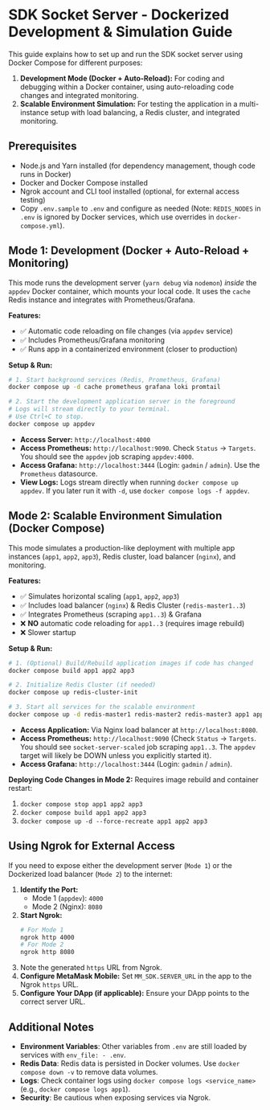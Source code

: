 # SDK Socket Server - Dockerized Development & Simulation Guide

This guide explains how to set up and run the SDK socket server using Docker Compose for different purposes:
1.  **Development Mode (Docker + Auto-Reload):** For coding and debugging within a Docker container, using auto-reloading code changes and integrated monitoring.
2.  **Scalable Environment Simulation:** For testing the application in a multi-instance setup with load balancing, a Redis cluster, and integrated monitoring.

## Prerequisites

- Node.js and Yarn installed (for dependency management, though code runs in Docker)
- Docker and Docker Compose installed
- Ngrok account and CLI tool installed (optional, for external access testing)
- Copy `.env.sample` to `.env` and configure as needed (Note: `REDIS_NODES` in `.env` is ignored by Docker services, which use overrides in `docker-compose.yml`).

## Mode 1: Development (Docker + Auto-Reload + Monitoring)

This mode runs the development server (`yarn debug` via `nodemon`) *inside* the `appdev` Docker container, which mounts your local code. It uses the `cache` Redis instance and integrates with Prometheus/Grafana.

**Features:**
*   ✅ Automatic code reloading on file changes (via `appdev` service)
*   ✅ Includes Prometheus/Grafana monitoring
*   ✅ Runs app in a containerized environment (closer to production)

**Setup & Run:**

```bash
# 1. Start background services (Redis, Prometheus, Grafana)
docker compose up -d cache prometheus grafana loki promtail

# 2. Start the development application server in the foreground
# Logs will stream directly to your terminal.
# Use Ctrl+C to stop.
docker compose up appdev
```

*   **Access Server:** `http://localhost:4000`
*   **Access Prometheus:** `http://localhost:9090`. Check `Status` -> `Targets`. You should see the `appdev` job scraping `appdev:4000`.
*   **Access Grafana:** `http://localhost:3444` (Login: `gadmin` / `admin`). Use the `Prometheus` datasource.
*   **View Logs:** Logs stream directly when running `docker compose up appdev`. If you later run it with `-d`, use `docker compose logs -f appdev`.

## Mode 2: Scalable Environment Simulation (Docker Compose)

This mode simulates a production-like deployment with multiple app instances (`app1`, `app2`, `app3`), Redis cluster, load balancer (`nginx`), and monitoring.

**Features:**
*   ✅ Simulates horizontal scaling (`app1`, `app2`, `app3`)
*   ✅ Includes load balancer (`nginx`) & Redis Cluster (`redis-master1..3`)
*   ✅ Integrates Prometheus (scraping `app1..3`) & Grafana
*   ❌ **NO** automatic code reloading for `app1..3` (requires image rebuild)
*   ❌ Slower startup

**Setup & Run:**

```bash
# 1. (Optional) Build/Rebuild application images if code has changed
docker compose build app1 app2 app3

# 2. Initialize Redis Cluster (if needed)
docker compose up redis-cluster-init

# 3. Start all services for the scalable environment
docker compose up -d redis-master1 redis-master2 redis-master3 app1 app2 app3 nginx prometheus grafana loki promtail
```

*   **Access Application:** Via Nginx load balancer at `http://localhost:8080`.
*   **Access Prometheus:** `http://localhost:9090` (Check `Status` -> `Targets`. You should see `socket-server-scaled` job scraping `app1..3`. The `appdev` target will likely be DOWN unless you explicitly started it).
*   **Access Grafana:** `http://localhost:3444` (Login: `gadmin` / `admin`).

**Deploying Code Changes in Mode 2:**
Requires image rebuild and container restart:
1.  `docker compose stop app1 app2 app3`
2.  `docker compose build app1 app2 app3`
3.  `docker compose up -d --force-recreate app1 app2 app3`

## Using Ngrok for External Access

If you need to expose either the development server (`Mode 1`) or the Dockerized load balancer (`Mode 2`) to the internet:

1.  **Identify the Port:**
    *   Mode 1 (`appdev`): `4000`
    *   Mode 2 (Nginx): `8080`
2.  **Start Ngrok:**
    ```bash
    # For Mode 1
    ngrok http 4000
    # For Mode 2
    ngrok http 8080
    ```
3.  Note the generated `https` URL from Ngrok.
4.  **Configure MetaMask Mobile:** Set `MM_SDK.SERVER_URL` in the app to the Ngrok `https` URL.
5.  **Configure Your DApp (if applicable):** Ensure your DApp points to the correct server URL.

## Additional Notes

- **Environment Variables**: Other variables from `.env` are still loaded by services with `env_file: - .env`.
- **Redis Data**: Redis data is persisted in Docker volumes. Use `docker compose down -v` to remove data volumes.
- **Logs**: Check container logs using `docker compose logs <service_name>` (e.g., `docker compose logs app1`).
- **Security**: Be cautious when exposing services via Ngrok.
